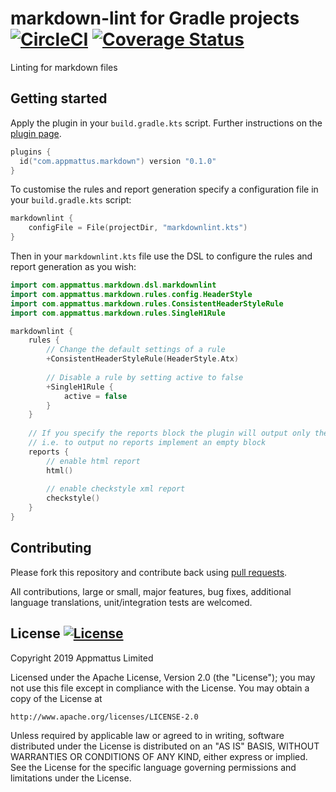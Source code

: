 # markdown-lint for Gradle projects [![CircleCI](https://circleci.com/gh/appmattus/markdown-lint/tree/master.svg?style=svg)](https://circleci.com/gh/appmattus/markdown-lint/tree/master) [![Coverage Status](https://coveralls.io/repos/github/appmattus/markdown-lint/badge.svg?branch=master)](https://coveralls.io/github/appmattus/markdown-lint?branch=master)

Linting for markdown files

## Getting started

Apply the plugin in your `build.gradle.kts` script. Further instructions on the 
[plugin page](https://plugins.gradle.org/plugin/com.appmattus.markdown).

```kotlin
plugins {
  id("com.appmattus.markdown") version "0.1.0"
}
```

To customise the rules and report generation specify a configuration file in your `build.gradle.kts` script:

```kotlin
markdownlint {
    configFile = File(projectDir, "markdownlint.kts")
}
```

Then in your `markdownlint.kts` file use the DSL to configure the rules and report generation as you wish:

```kotlin
import com.appmattus.markdown.dsl.markdownlint
import com.appmattus.markdown.rules.config.HeaderStyle
import com.appmattus.markdown.rules.ConsistentHeaderStyleRule
import com.appmattus.markdown.rules.SingleH1Rule

markdownlint {
    rules {
        // Change the default settings of a rule
        +ConsistentHeaderStyleRule(HeaderStyle.Atx)
        
        // Disable a rule by setting active to false
        +SingleH1Rule {
            active = false
        }
    }
    
    // If you specify the reports block the plugin will output only the types specified
    // i.e. to output no reports implement an empty block
    reports {
        // enable html report
        html()
        
        // enable checkstyle xml report
        checkstyle()
    }
}
```

## Contributing
Please fork this repository and contribute back using [pull requests](https://github.com/appmattus/markdown-lint/pulls).

All contributions, large or small, major features, bug fixes, additional language translations, unit/integration tests are welcomed.

## License [![License](https://img.shields.io/badge/License-Apache%202.0-blue.svg)](LICENSE)

Copyright 2019 Appmattus Limited

Licensed under the Apache License, Version 2.0 (the "License");
you may not use this file except in compliance with the License.
You may obtain a copy of the License at

    http://www.apache.org/licenses/LICENSE-2.0

Unless required by applicable law or agreed to in writing, software
distributed under the License is distributed on an "AS IS" BASIS,
WITHOUT WARRANTIES OR CONDITIONS OF ANY KIND, either express or implied.
See the License for the specific language governing permissions and
limitations under the License.
